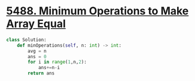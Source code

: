 # [5488. Minimum Operations to Make Array Equal](https://leetcode-cn.com/problems/minimum-operations-to-make-array-equal/)

```python
class Solution:
    def minOperations(self, n: int) -> int:
        avg = n
        ans = 0
        for i in range(1,n,2):
            ans+=n-i
        return ans
```

